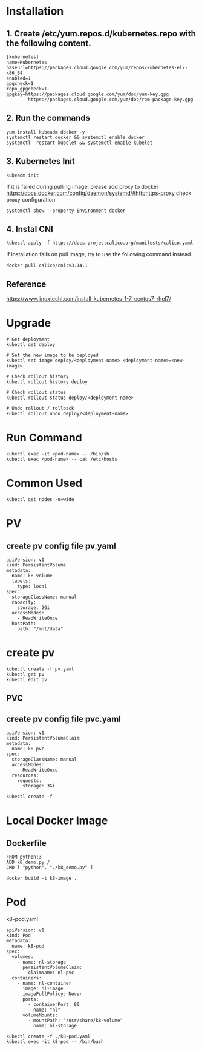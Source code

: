 # Installation

## 1. Create /etc/yum.repos.d/kubernetes.repo with the following content.
```
[kubernetes]
name=Kubernetes
baseurl=https://packages.cloud.google.com/yum/repos/kubernetes-el7-x86_64
enabled=1
gpgcheck=1
repo_gpgcheck=1
gpgkey=https://packages.cloud.google.com/yum/doc/yum-key.gpg
        https://packages.cloud.google.com/yum/doc/rpm-package-key.gpg
```

## 2. Run the commands
```
yum install kubeadm docker -y
systemctl restart docker && systemctl enable docker
systemctl  restart kubelet && systemctl enable kubelet
```

## 3. Kubernetes Init
```
kubeadm init
```

If it is failed during pulling image, please add proxy to docker https://docs.docker.com/config/daemon/systemd/#httphttps-proxy
check proxy configuration
```
systemctl show --property Environment docker
```

## 4. Instal CNI
```
kubectl apply -f https://docs.projectcalico.org/manifests/calico.yaml
```
If installation fails on pull image, try to use the following command instead
```
docker pull calico/cni:v3.14.1
```
## Reference
https://www.linuxtechi.com/install-kubernetes-1-7-centos7-rhel7/

# Upgrade
```
# Get deployment
kubectl get deploy

# Set the new image to be deployed
kubectl set image deploy/<deployment-name> <deployment-name>=<new-image>

# Check rollout history
kubectl rollout history deploy

# Check rollout status
kubectl rollout status deploy/<deployment-name>

# Undo rollout / rollback
kubectl rollout undo deploy/<deployment-name>
```

# Run Command
```
kubectl exec -it <pod-name> -- /bin/sh
kubectl exec <pod-name> -- cat /etc/hosts
```

# Common Used
```
kubectl get nodes -o=wide
```

# PV
## create pv config file pv.yaml
```
apiVersion: v1
kind: PersistentVolume
metadata:
  name: k8-volume
  labels:
    type: local
spec:
  storageClassName: manual
  capacity:
    storage: 2Gi
  accessModes:
    - ReadWriteOnce
  hostPath:
    path: "/mnt/data"
```
# create pv
```
kubectl create -f pv.yaml
kubectl get pv
kubectl edit pv
```

## PVC
## create pv config file pvc.yaml
```
apiVersion: v1
kind: PersistentVolumeClaim
metadata:
  name: k8-pvc
spec:
  storageClassName: manual
  accessModes:
    - ReadWriteOnce
  resources:
    requests:
      storage: 3Gi
```
```
kubectl create -f 
```

# Local Docker Image
## Dockerfile
```
FROM python:3
ADD k8_demo.py /
CMD [ "python", "./k8_demo.py" ]
```
```
docker build -t k8-image .
```

# Pod
k8-pod.yaml
```
apiVersion: v1
kind: Pod
metadata:
  name: k8-pod
spec:
  volumes:
    - name: nl-storage
      persistentVolumeClaim:
        claimName: nl-pvc
  containers:
    - name: nl-container
      image: nl-image
      imagePullPolicy: Never
      ports:
        - containerPort: 80
          name: "nl"
      volumeMounts:
        - mountPath: "/usr/share/k8-volume"
          name: nl-storage
```
```
kubectl create -f ./k8-pod.yaml
kubectl exec -it k8-pod -- /bin/bash 
```

